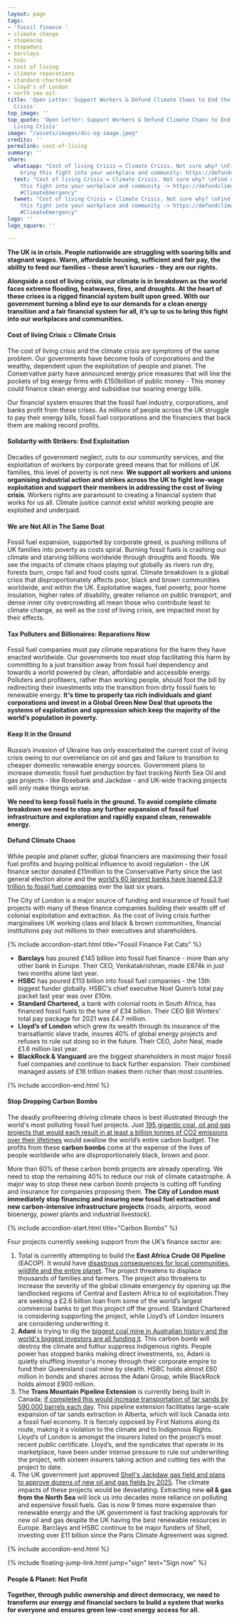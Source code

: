```yaml
---
layout: page
tags:
- 'fossil finance '
- climate change
- stopeacop
- stopadani
- barclays
- hsbc
- cost of living
- climate reparations
- standard chartered
- Lloyd's of London
- north sea oil
title: 'Open Letter: Support Workers & Defund Climate Chaos to End the Cost of Living
  Crisis'
top_image: ''
top_quote: 'Open Letter: Support Workers & Defund Climate Chaos to End the Cost of
  Living Crisis'
image: "/assets/images/dcc-og-image.jpeg"
credits: ''
permalink: cost-of-living
summary: ''
share:
  whatsapp: "Cost of living Crisis = Climate Crisis. Not sure why? \nFind out and
    bring this fight into your workplace and community: https://defundclimatechaos.uk/cost-of-living"
  text: "Cost of living Crisis = Climate Crisis. Not sure why? \nFind out and bring
    this fight into your workplace and community -> https://defundclimatechaos.uk/cost-of-living\n#CostofLivingCrisis
    #ClimateEmergency"
  tweet: "Cost of living Crisis = Climate Crisis. Not sure why? \nFind out and bring
    this fight into your workplace and community -> https://defundclimatechaos.uk/cost-of-living\n#CostofLivingCrisis
    #ClimateEmergency"
logo: ''
logo_square: ''

---
```

**The UK is in crisis. People nationwide are struggling with soaring bills and stagnant wages. Warm, affordable housing, sufficient and fair pay, the ability to feed our families - these aren’t luxuries - they are our rights.**

**Alongside a cost of living crisis, our climate is in breakdown as the world faces extreme flooding, heatwaves, fires, and droughts. At the heart of these crises is a rigged financial system built upon greed. With our government turning a blind eye to our demands for a clean energy transition and a fair financial system for all, it’s up to us to bring this fight into our workplaces and communities.**

#### **Cost of living Crisis = Climate Crisis**

The cost of living crisis and the climate crisis are symptoms of the same problem. Our governments have become tools of corporations and the wealthy, dependent upon the exploitation of people and planet. The Conservative party have announced energy price measures that will line the pockets of big energy firms with £150billion of public money - This money could finance clean energy and subsidise our soaring energy bills.

Our financial system ensures that the fossil fuel industry, corporations, and banks profit from these crises. As millions of people across the UK struggle to pay their energy bills, fossil fuel corporations and the financiers that back them are making record profits.

#### **Solidarity with Strikers: End Exploitation**

Decades of government neglect, cuts to our community services, and the exploitation of workers by corporate greed means that for millions of UK families, this level of poverty is not new. **We support all workers and unions organising industrial action and strikes across the UK to fight low-wage exploitation and support their members in addressing the cost of living crisis**. Workers rights are paramount to creating a financial system that works for us all. Climate justice cannot exist whilst working people are exploited and underpaid.

#### **We are Not All in The Same Boat**

Fossil fuel expansion, supported by corporate greed, is pushing millions of UK families into poverty as costs spiral. Burning fossil fuels is crashing our climate and starving billions worldwide through droughts and floods. We see the impacts of climate chaos playing out globally as rivers run dry, forests burn, crops fail and food costs spiral. Climate breakdown is a global crisis that disproportionately affects poor, black and brown communities worldwide, and within the UK. Exploitative wages, fuel poverty, poor home insulation, higher rates of disability, greater reliance on public transport, and dense inner city overcrowding all mean those who contribute least to climate change, as well as the cost of living crisis, are impacted most by their effects.

#### **Tax Polluters and Billionaires: Reparations Now**

Fossil fuel companies must pay climate reparations for the harm they have enacted worldwide. Our governments too must stop facilitating this harm by committing to a just transition away from fossil fuel dependency and towards a world powered by clean, affordable and accessible energy. Polluters and profiteers, rather than working people, should foot the bill by redirecting their investments into the transition from dirty fossil fuels to renewable energy. **It's time to properly tax rich individuals and giant corporations and invest in a Global Green New Deal that uproots the systems of exploitation and oppression which keep the majority of the world’s population in poverty.**

#### **Keep It in the Ground**

Russia’s invasion of Ukraine has only exacerbated the current cost of living crisis owing to our overreliance on oil and gas and failure to transition to cheaper domestic renewable energy sources. Government plans to increase domestic fossil fuel production by fast tracking North Sea Oil and gas projects - like Rosebank and Jackdaw - and UK-wide fracking projects will only make things worse.

**We need to keep fossil fuels in the ground. To avoid complete climate breakdown we need to stop any further expansion of fossil fuel infrastructure and exploration and rapidly expand clean, renewable energy.**

#### **Defund Climate Chaos**

While people and planet suffer, global financiers are maximising their fossil fuel profits and buying political influence to avoid regulation - the UK finance sector donated £11million to the Conservative Party since the last general election alone and the [world’s 60 largest banks have loaned £3.9 trillion to fossil fuel companies](https://www.bankingonclimatechaos.org/) over the last six years.

The City of London is a major source of funding and insurance of fossil fuel projects with many of these finance companies building their wealth off of colonial exploitation and extraction. As the cost of living crisis further marginalises UK working class and black & brown communities, financial institutions pay out millions to their executives and shareholders.

{% include accordion-start.html title="Fossil Finance Fat Cats" %}

* **Barclays** has poured £145 billion into fossil fuel finance - more than any other bank in Europe. Their CEO, Venkatakrishnan, made £874k in just two months alone last year.
* **HSBC** has poured £113 billion into fossil fuel companies - the 13th biggest funder globally. HSBC's chief executive Noel Quinn’s total pay packet last year was over £10m.
* **Standard Chartered,** a bank with colonial roots in South Africa, has financed fossil fuels to the tune of £34 billion. Their CEO Bill Winters' total pay package for 2021 was £4.7 million.
* **Lloyd’s of London** which grew its wealth through its insurance of the transatlantic slave trade, insures 40% of global energy projects and refuses to rule out doing so in the future. Their CEO, John Neal, made £1.6 million last year.
* **BlackRock & Vanguard** are the biggest shareholders in most major fossil fuel companies and continue to back further expansion. Their combined managed assets of £16 trillion makes them richer than most countries.

{% include accordion-end.html %}

#### **Stop Dropping Carbon Bombs**

The deadly profiteering driving climate chaos is best illustrated through the world's most polluting fossil fuel projects. Just [195 gigantic coal, oil and gas projects that would each result in at least a billion tonnes of CO2 emissions over their lifetimes](https://www.theguardian.com/environment/ng-interactive/2022/may/11/fossil-fuel-carbon-bombs-climate-breakdown-oil-gas) would swallow the world’s entire carbon budget. The profits from these **carbon bombs** come at the expense of the lives of people worldwide who are disproportionately black, brown and poor.

More than 60% of these carbon bomb projects are already operating. We need to stop the remaining 40% to reduce our risk of climate catastrophe. A major way to stop these new carbon bomb projects is cutting off funding and insurance for companies proposing them. **The City of London must immediately stop financing and insuring new fossil fuel extraction and new carbon-intensive infrastructure projects** (roads, airports, wood bioenergy, power plants and industrial livestock).

{% include accordion-start.html title="Carbon Bombs" %}

Four projects currently seeking support from the UK’s finance sector are:

1. Total is currently attempting to build the **East Africa Crude Oil Pipeline** (EACOP). It would have [disastrous consequences for local communities, wildlife and the entire planet](https://www.stopeacop.net/). The project threatens to displace thousands of families and farmers. The project also threatens to increase the severity of the global climate emergency by opening up the landlocked regions of Central and Eastern Africa to oil exploitation.They are seeking a £2.6 billion loan from some of the world’s largest commercial banks to get this project off the ground. Standard Chartered is considering supporting the project, while Lloyd’s of London insurers are considering underwriting it.
2. **Adani** is trying to dig the [biggest coal mine in Australian history and the world's biggest investors are all funding it](https://www.stopadani.com/). This carbon bomb will destroy the climate and futhur suppress Indigenous rights. People power has stopped banks making direct investments, so, Adani is quietly shuffling investor's money through their corporate empire to fund their Queensland coal mine by stealth. HSBC holds almost £60 million in bonds and shares across the Adani Group, while BlackRock holds almost £900 million.
3. The **Trans Mountain Pipeline Extension** is currently being built in Canada; [if completed this would increase transportation of tar sands by 590,000 barrels each day](https://www.stand.earth/people-vs-big-oil/trans-mountain-pipeline). This pipeline extension facilitates large-scale expansion of tar sands extraction in Alberta, which will lock Canada into a fossil fuel economy. It is fiercely opposed by First Nations along its route, making it a violation to the climate and to Indigenous Rights. Lloyd’s of London is amongst the insurers listed on the project’s most recent public certificate. Lloyd’s, and the syndicates that operate in its marketplace, have been under intense pressure to rule out underwriting the project, with sixteen insurers taking action and cutting ties with the project to date.
4. The UK government just approved [Shell's Jackdaw gas field and plans to approve dozens of new oil and gas fields by 2025](https://www.stopcambo.org.uk/). The climate impacts of these projects would be devastating. Extracting new **oil & gas from the North Sea** will lock us into decades more reliance on polluting and expensive fossil fuels. Gas is now 9 times more expensive than renewable energy and the UK government is fast tracking approvals for new oil and gas despite the UK having the best renewable resources in Europe. Barclays and HSBC continue to be major funders of Shell, investing over £11 billion since the Paris Climate Agreement was signed.

{% include accordion-end.html %}

{% include floating-jump-link.html jump="sign" text="Sign now" %}

#### **People & Planet: Not Profit**

**Together, through public ownership and direct democracy, we need to transform our energy and financial sectors to build a system that works for everyone and ensures green low-cost energy access for all.**


<span id=sign></span>
<link href='https://actionnetwork.org/css/style-embed-whitelabel-v3.css' rel='stylesheet' type='text/css' /><script src='https://actionnetwork.org/widgets/v5/form/sign-the-letter-3?format=js&source=widget'></script><div id='can-form-area-sign-the-letter-3' style='width: 100%'><!-- this div is the target for our HTML insertion --></div>